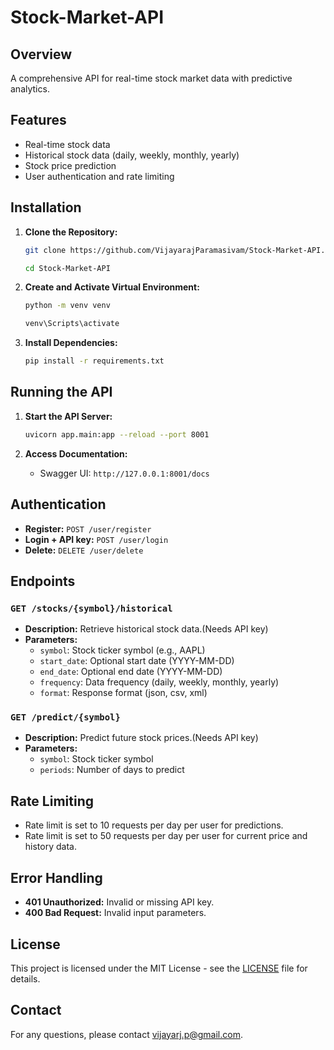 # Stock-Market-API

## Overview
A comprehensive API for real-time stock market data with predictive analytics. 

## Features
- Real-time stock data
- Historical stock data (daily, weekly, monthly, yearly)
- Stock price prediction
- User authentication and rate limiting

## Installation

1. **Clone the Repository:**

    ```sh
    git clone https://github.com/VijayarajParamasivam/Stock-Market-API.git
    ```
    ```sh
    cd Stock-Market-API
    ```

2. **Create and Activate Virtual Environment:**

    ```sh
    python -m venv venv
    ```
    ```sh
    venv\Scripts\activate
    ```

3. **Install Dependencies:**

    ```sh
    pip install -r requirements.txt
    ```

## Running the API

1. **Start the API Server:**

    ```sh
    uvicorn app.main:app --reload --port 8001
    ```

2. **Access Documentation:**
   - Swagger UI: `http://127.0.0.1:8001/docs`

## Authentication

- **Register:** `POST /user/register`
- **Login + API key:** `POST /user/login`
- **Delete:** `DELETE /user/delete`

## Endpoints

### `GET /stocks/{symbol}/historical`
- **Description:** Retrieve historical stock data.(Needs API key)
- **Parameters:**
  - `symbol`: Stock ticker symbol (e.g., AAPL)
  - `start_date`: Optional start date (YYYY-MM-DD)
  - `end_date`: Optional end date (YYYY-MM-DD)
  - `frequency`: Data frequency (daily, weekly, monthly, yearly)
  - `format`: Response format (json, csv, xml)

### `GET /predict/{symbol}`
- **Description:** Predict future stock prices.(Needs API key)
- **Parameters:**
  - `symbol`: Stock ticker symbol
  - `periods`: Number of days to predict

## Rate Limiting

- Rate limit is set to 10 requests per day per user for predictions.
- Rate limit is set to 50 requests per day per user for current price and history data.

## Error Handling

- **401 Unauthorized:** Invalid or missing API key.
- **400 Bad Request:** Invalid input parameters.

## License

This project is licensed under the MIT License - see the [LICENSE](LICENSE) file for details.

## Contact

For any questions, please contact [vijayarj.p@gmail.com](mailto:vijayarj.p@gmail.com).
